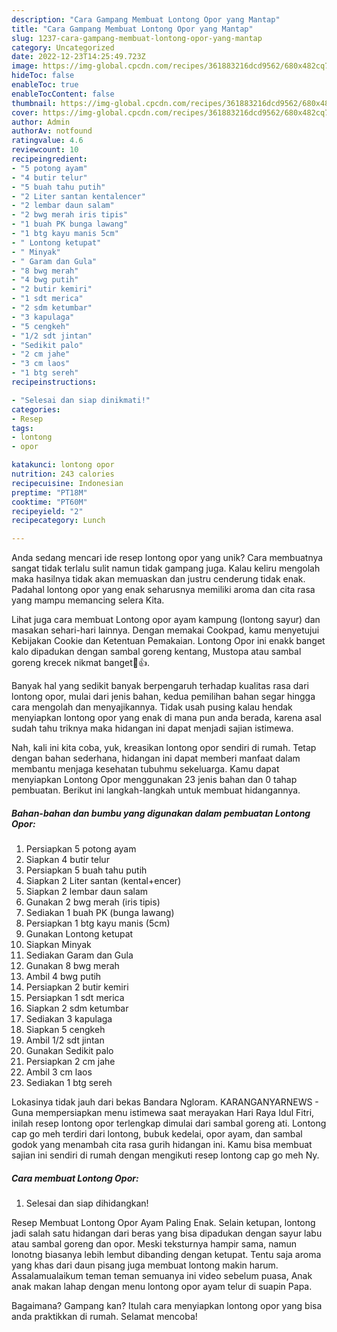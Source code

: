 ```yaml
---
description: "Cara Gampang Membuat Lontong Opor yang Mantap"
title: "Cara Gampang Membuat Lontong Opor yang Mantap"
slug: 1237-cara-gampang-membuat-lontong-opor-yang-mantap
category: Uncategorized
date: 2022-12-23T14:25:49.723Z
image: https://img-global.cpcdn.com/recipes/361883216dcd9562/680x482cq70/lontong-opor-foto-resep-utama.jpg
hideToc: false
enableToc: true
enableTocContent: false
thumbnail: https://img-global.cpcdn.com/recipes/361883216dcd9562/680x482cq70/lontong-opor-foto-resep-utama.jpg
cover: https://img-global.cpcdn.com/recipes/361883216dcd9562/680x482cq70/lontong-opor-foto-resep-utama.jpg
author: Admin
authorAv: notfound
ratingvalue: 4.6
reviewcount: 10
recipeingredient:
- "5 potong ayam"
- "4 butir telur"
- "5 buah tahu putih"
- "2 Liter santan kentalencer"
- "2 lembar daun salam"
- "2 bwg merah iris tipis"
- "1 buah PK bunga lawang"
- "1 btg kayu manis 5cm"
- " Lontong ketupat"
- " Minyak"
- " Garam dan Gula"
- "8 bwg merah"
- "4 bwg putih"
- "2 butir kemiri"
- "1 sdt merica"
- "2 sdm ketumbar"
- "3 kapulaga"
- "5 cengkeh"
- "1/2 sdt jintan"
- "Sedikit palo"
- "2 cm jahe"
- "3 cm laos"
- "1 btg sereh"
recipeinstructions:

- "Selesai dan siap dinikmati!"
categories:
- Resep
tags:
- lontong
- opor

katakunci: lontong opor 
nutrition: 243 calories
recipecuisine: Indonesian
preptime: "PT18M"
cooktime: "PT60M"
recipeyield: "2"
recipecategory: Lunch

---
```





Anda sedang mencari ide resep lontong opor yang unik? Cara membuatnya sangat tidak terlalu sulit namun tidak gampang juga. Kalau keliru mengolah maka hasilnya tidak akan memuaskan dan justru cenderung tidak enak. Padahal lontong opor yang enak seharusnya memiliki aroma dan cita rasa yang mampu memancing selera Kita.





Lihat juga cara membuat Lontong opor ayam kampung (lontong sayur) dan masakan sehari-hari lainnya. Dengan memakai Cookpad, kamu menyetujui Kebijakan Cookie dan Ketentuan Pemakaian. Lontong Opor ini enakk banget kalo dipadukan dengan sambal goreng kentang, Mustopa atau sambal goreng krecek nikmat banget🤤👍.

Banyak hal yang sedikit banyak berpengaruh terhadap kualitas rasa dari lontong opor, mulai dari jenis bahan, kedua pemilihan bahan segar hingga cara mengolah dan menyajikannya. Tidak usah pusing kalau hendak menyiapkan lontong opor yang enak di mana pun anda berada, karena asal sudah tahu triknya maka hidangan ini dapat menjadi sajian istimewa.






Nah, kali ini kita coba, yuk, kreasikan lontong opor sendiri di rumah. Tetap dengan bahan sederhana, hidangan ini dapat memberi manfaat dalam membantu menjaga kesehatan tubuhmu sekeluarga. Kamu dapat menyiapkan Lontong Opor menggunakan 23 jenis bahan dan 0 tahap pembuatan. Berikut ini langkah-langkah untuk membuat hidangannya.

<!--inarticleads1-->

##### Bahan-bahan dan bumbu yang digunakan dalam pembuatan Lontong Opor:

1. Persiapkan 5 potong ayam
1. Siapkan 4 butir telur
1. Persiapkan 5 buah tahu putih
1. Siapkan 2 Liter santan (kental+encer)
1. Siapkan 2 lembar daun salam
1. Gunakan 2 bwg merah (iris tipis)
1. Sediakan 1 buah PK (bunga lawang)
1. Persiapkan 1 btg kayu manis (5cm)
1. Gunakan  Lontong ketupat
1. Siapkan  Minyak
1. Sediakan  Garam dan Gula
1. Gunakan 8 bwg merah
1. Ambil 4 bwg putih
1. Persiapkan 2 butir kemiri
1. Persiapkan 1 sdt merica
1. Siapkan 2 sdm ketumbar
1. Sediakan 3 kapulaga
1. Siapkan 5 cengkeh
1. Ambil 1/2 sdt jintan
1. Gunakan Sedikit palo
1. Persiapkan 2 cm jahe
1. Ambil 3 cm laos
1. Sediakan 1 btg sereh


Lokasinya tidak jauh dari bekas Bandara Ngloram. KARANGANYARNEWS - Guna mempersiapkan menu istimewa saat merayakan Hari Raya Idul Fitri, inilah resep lontong opor terlengkap dimulai dari sambal goreng ati. Lontong cap go meh terdiri dari lontong, bubuk kedelai, opor ayam, dan sambal godok yang menambah cita rasa gurih hidangan ini. Kamu bisa membuat sajian ini sendiri di rumah dengan mengikuti resep lontong cap go meh Ny. 

<!--inarticleads2-->

##### Cara membuat Lontong Opor:


1. Selesai dan siap dihidangkan!

Resep Membuat Lontong Opor Ayam Paling Enak. Selain ketupan, lontong jadi salah satu hidangan dari beras yang bisa dipadukan dengan sayur labu atau sambal goreng dan opor. Meski teksturnya hampir sama, namun lonotng biasanya lebih lembut dibanding dengan ketupat. Tentu saja aroma yang khas dari daun pisang juga membuat lontong makin harum. Assalamualaikum teman teman semuanya ini video sebelum puasa, Anak anak makan lahap dengan menu lontong opor ayam telur di suapin Papa. 

Bagaimana? Gampang kan? Itulah cara menyiapkan lontong opor yang bisa anda praktikkan di rumah. Selamat mencoba!
